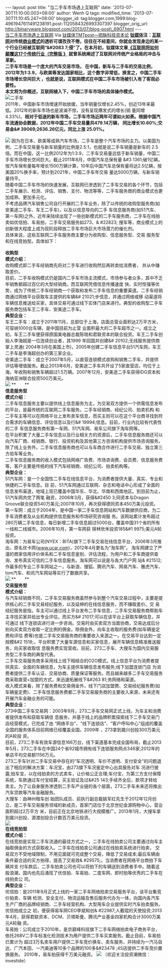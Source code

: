 --- layout: post title: "当二手车市场遇上互联网" date:
'2013-07-30T11:10:00.003+08:00' author: Wenh Q tags: modified\_time:
'2013-07-30T11:10:45.247+08:00' blogger\_id:
tag:blogger.com,1999:blog-4961947611491238191.post-1120584326993307397
blogger\_orig\_url:
http://binaryware.blogspot.com/2013/07/blog-post\_6907.html ---
[\
当二手车市场遇上互联网](http://www.tmtpost.com/52222.html)
Via [钛媒体TMTpost—把脉科技资本论](http://www.tmtpost.com/)
**[钛媒体](http://www.tmtpost.com/ "钛媒体")注：[互联网](http://www.tmtpost.com/tag/%E4%BA%92%E8%81%94%E7%BD%91 "查看 互联网 中的全部文章")对传统[商业模式](http://www.tmtpost.com/tag/structure-of-business "查看 商业模式 中的全部文章")的透析可谓孜孜不倦，往往在不经意间，你就会发现身边的某一个行业已经被互联网“&\#2083
7;侵”了。在本月初，钛媒体文章[《互联网将如何颠覆这17个传统行业（完整版
》](http://www.tmtpost.com/47058.html) 就曾系统阐述了互联网对传统产业格局的冲击与革新。**\
**二手车市场是一个庞大的汽车交易市场，
在中国，新车与二手车的交易比例，2012年为1:3.9，与欧美等发达国家相比，这个数字非常低，换言之，中国二手车市场增长空间巨大
，也就是说，互联网模式在中国二手车市场被引入有了客观必要性。**\
**本文将为你概述，互联网植入下，中国二手车市场的具体操作模式。**\
![二手车](http://www.tmtpost.com/wp-content/uploads/2013/07/137510752185-560x326.jpg "二手车")\
2011年，中国新车市场增速开始放缓，当年销量仅增长2.45%，创近13年来最低。2012年的新车市场也是波澜不惊，没有呈现爆发式的增长(销
量同增4.33%)。**相对于低迷的新车市场，二手车市场近两年可谓如火如荼。根据中国汽车流通协会数据，2012年中国二手车交易量共479.14万辆，
同比增长10.60%;交易金&\# 39069;2636.26亿元，同比上涨 25.01%。**\
\
![](http://www.investide.cn/data/edata/image/20130725/20130725085956_16.jpg)
因为在日本、欧美等成熟汽车市场，二手车是整个汽车市场的主力。以美国为例，二手车交易量与新车销量的比例是2.5:1，也就是说二手车销量是新车的
2.5倍。而在中国，这一比例2012年为1:3.9，二手车交易量远低于新车销量，中国二手车市场增长空间巨大。截止2011年8月，中国汽车总保有量
&\#3
1361;破1亿辆，按汽车保有量每年增长1500万辆计算，10年后中国汽车总保有量将达2.5亿辆，按美国20%换手率，预计到2021年，中国二手车年交易
量达5000万辆，与新车销量持平。\
随着中国二手车市场的快速发展，互联网已渗透到了二手车交易的各个环节，包括二手车展示、检测、评估、销售、支付、物流等等，二手车服务商的商业模式也更加成熟、更加多元化。\
不考虑品牌汽车销售公司自行开展的二手车业务，除了以传统的收购型服务商(如安美途二手车、车王二手车)，以及以信息导向的二手
车信息服务商(如51汽车、第一车网)之外，近年来陆续出现了一些创新模式的二手车服务商，二手车在线拍卖如优信拍、车易拍，二手车交易服务如273、&
\#22823;
搜车等，商业模式上的创新很大程度上成为现阶段释放二手车市场巨大市场潜力的催化剂。\
具体来说，这些互联网二手车服务商主要分为收购型、信息服务型、交易
服务型和在线竞拍型。具体如下：\
\
**收购型**\
**模式介绍：**\
收购模式即二手车经销商先将对二手车进行收购然后再转卖给消费者，
并从中赚取差价。\
目前，二手车收购模式仍是国内二手车市场主流模式，市场参与者众多，其中不乏年销售额超过百亿的大型经销商。而互联网凭借信息传播速度
快、实时性强等优势，成为了传统二手车经销商一个获取和发布二手车信息的重要渠道。二手车经销商通过网络平台获取车主提供的车辆&\#
21021;步信息，并通过网络或移
动渠道将车辆信息推送给买家，具体交易可通过线下实体门店来进行。典型的收购型二手车服务商包括车王二手车、安美途二手车。\
**典型企业：**\
车王二手车：成立于2011年11月，总部位于上海，店面总营业面积达2万平方米，可容纳1000台车辆，是中国目前为止营
业面积最大的二手车超市之一。成立之初，车王二手车便获得原国美电器总裁陈晓和君联资本的联合投资。车王二手车创始人李海超是一位连续创业者，其1999
年回国并创建&\# 20102;无线服务提供商掌上灵通(
2004年3月在美国上市)，2005年创建二手车信息平台51汽车网，车王二手车是李海超创办的第三家企业。\
安美途二手车：成立于2007年5月，以直营连锁模式收购和销售二手车，并提供评估等增值服务。截止2013年6月，安美途二手车共开设了5家直营店，均位于上海，年收购和销售车辆超过1.5万辆。2007年12月，安美途二手车获得IDG资本和海纳亚洲联合投资500万美元。\
![](http://www.investide.cn/data/edata/image/20130725/20130725090353_0.jpg)
**　　**\
**信息服务型**\
**模式介绍**：\
二手车信息服务主要以提供线上信息服务为主，为交易双方提供一个供需信息发布的平台，是最传统的互联网二手车服务。二手车经销商、经纪公司、拍卖机构
和二手车主等可以在网络平台上发布卖车信息，而买主则可以在这个平台商寻找到符合需求的车辆信息、评估信息以及行&\#
19994;信息。目前，行业内比较有代表性的二手
车信息服务商有第一车网、51汽车网、易车公司旗下淘车网等。\
在平台积累了大量二手车信息以及行业相关方的资源后，二手车信息服务商还可以向汽车厂商、经销商、银行、投资机构及其他第三方咨询机构提供市场咨询服务。除了线上业务外，二手车信息服务商也可以与车商合作进行二手车交易、独立第三方验车等业务。\
二手车信息服务商的收入模式包括网络广告费、市场咨询费、会员费、信息服务费等，客户主要是传统的线下汽车经销商、经纪公司、拍卖机构等。\
**典型企业：**\
51汽车网：是一个全国性二手车在线信息平台，为消费者提供大量、真实、专业和快捷的二手车信息。目
前，51汽车网通过互联网、杂志和电话中心形成了全面的信息发布渠道，地域上现已覆盖中国华东、华北、华南和西南地区。到目前为止，51汽车网共完了两笔
融资，2006年3月，获得&\#2450 3;同资本与Dragon
Groove联合投资540万美元;2007年10月，再次获得德同资本450万美元投资。\
第一车网：成立于2004年，是中国一家二手车信息网站和汽车数据供应商，为二手车消费者及从业机构提供信息服务和市场研究咨询服
务。该网站累计发布超过280万辆二手车信息，每日新增二手车信息超过5000台，覆盖中国31个省的所有一线和二线城市。2006年10月，第一车网获
得林欣禾投资185&\#1 9975;美元A轮投资。\
淘车网：为易车公司(NYEX：BITA)旗下二手车交易在线信息平台，2006年3月推出，原名优卡网(www.ucar.com)，2012年4月更名为“淘车网”。
淘车网建立了严谨的商家信用评价体系和二手车信息鉴别、评估流程，为用户和二手车商提供查询、发布真实可信的二手车信息服务。淘车网可以说是与各大门户网
站&
\#21512;作最多的专业二手车网站之一，与新浪、搜狐、腾讯汽车、网易汽车、雅虎汽车、tom汽车、和讯汽车网站等实行了数据共享。\
![](http://www.investide.cn/data/edata/image/20130725/20130725090416_780.jpg)
**　　**\
**交易服务型**\
**模式介绍：**\
与汽车经销商不同，二手车交易服务商虽然参与到整个汽车交易过程中，主要是提供核心的二手车交易经纪服务，以及延伸的在线信息服务，而不赚取差价。交
易经纪服务是指，车主可以通过线上平台发布二手车信息，二手车交易服务商帮助车主寻找买家并给出专业评估，而买方&\#
21017;可以在该平台上获取车辆信息，并可通过
线下连锁店进行进一步咨询。交易时由买卖双方当面协商，交易达成后分别向买卖双方收取一定比例的佣金。除佣金外，向车主收取的服务费(如车辆鉴定费和评估
费等)也是二手车交易服务商的重要收入来源之一。在交易平台达到一定规模&\#2
1518;，平台积累了大量车源信息和买家信息，展开车辆信息精准推送服务，向买家收取信
息服务费实现营收。目前，273二手车、大搜车为国内交易服务型二手车商的典型代表。\
二手车交易服务商多采用线上线下相结合的O2O模式，线上信息平台为消费者提供真实、全面的车辆信息，为车主提供车辆信息发布服务;线下加盟连锁门店
为消费者提供二手车认证、交易协商、质量保证等服务。而且越来越多二手车交易服务商采取直营+加盟的方式，来迅速拓展线下&\#263
81;务网络和渠道。\
收入模式来看，除了服务费和交易佣金外，线下门店加盟费、交易经纪服务费(如车辆鉴定费)、二手车信息服务费都二手车交易服务商的主要收入来源，未来还有开展汽车金融业务的可能。\
**典型企业：**\
273中国二手车交易网：2003年9月，273二手车交易网正式上线，为车主和消费者提供发布和获取车辆信
息服务，并基于线上的品牌积累探索线下二手车交易门店经营模式，已完成了由
“网络平台”、“线下连锁店”、“客户呼叫中心”组成的覆盖全国的服务体系目前网络已经覆盖全国。2009年
，273拿到晨兴创投300万美元的A轮投 资。\
目前，273二手车有效车源信息166万台，线下渠道基本完成全国布局，截止2013年5月，273二手车在中国24个省92城市拥有线下连锁服务网点346家;2012年的单店平均交易额1156万元。\
273二手车针对二手车交易中存在的“车况透明、车价不透明、支付安全”的问题退出了相应的解决方案：车况宝，由273旗下车况鉴定中心出具报告对车
况进行披露;拍车宝，以在线拍卖的方式卖车，让价格公正合理;车付宝，为第三方支付保障系统，车款通过车付宝结算，买主验证及过&\#25
143;手续齐全后，款项才转给
卖主。为了让自身服务渗透到二手车产业链的各个层面，273二手车未来还将推出汽车贷款等汽车金融服务。\
大搜车：由神州租车创
始团队成员、前执行副总裁姚军红先生于2012年12月创立，是二手车交易服务领域的新成员，首家门店位于北京世纪金源购物中心，营业面积超过2万平方
米，目前正在北京地铁进行大规模推广。2013年1月，大搜车拿到晨兴创投、源渡创投合计数百万美元投资。\
![](http://www.investide.cn/data/edata/image/20130725/20130725090443_121.jpg)
\
**在线竞拍型**\
**模式介绍：**\
在线竞拍是实现二手车流通的最佳方式之一，二手车在线拍卖公司主要通过向车主抽取佣金的方式获取收入。二手车在线拍卖公司通过在线拍卖系统进行拍卖，
交易双方不受地域限制，不用见面就可完成整个交易，降低了交易成本;最后车辆由条件最合适的买方拍得，提高了交易效&
\#29575;。当消费者在网络平台商拍下车辆并支
付车款后，二手车拍卖公司也可以将拍下的车辆送到消费者手中。随着这股浪潮，国内也先后涌现了优信拍、车易拍、二度车网、即时拍等优秀的二手车在线拍卖公
司。\
**典型企业：**\
优信拍：是2011年9月正式上线的一家二手车网络拍卖交易服务平台，该平台集竞价拍卖、车辆
检测、安全支付、物流运输及售后服务代办为一体，向国内各汽车生产厂商的品牌经销商、二手车经营机构、大型用车企业提供实时汽车拍卖服务。优信拍成立之
初，便获得易车网CEO李斌和创&
\#22987;人戴琨的天使投资;2013年4月，获得君联资本、DCM、贝塔斯曼、腾讯产业基金四家机构合计3000万美元A轮融
资。\
车易拍：公司成立于2010年，是京巅峰科技旗下二手车网络拍卖电子商务平台，依托268V二手车标准化检测技术为用户提供二手车买卖服务。截止目前，车易拍已累计为
超过3万名卖车用户提供二手车竞价换车、卖车服务，并持续为一汽马自达、广汽本田、一汽奥迪等10多个品牌的100多&\#23478
;4S店提供二手车竞价置换服务。 2010年，易车拍获得千万美元融资。
![](http://www.investide.cn/data/edata/image/20130725/20130725090515_77.jpg)
（欢迎关注投资潮微信：investide）
